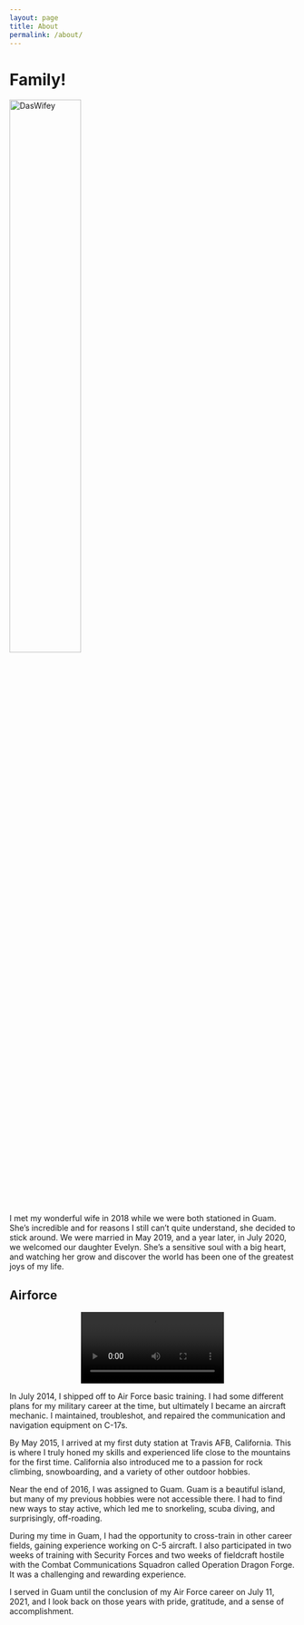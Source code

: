 ```yaml
---
layout: page
title: About
permalink: /about/
---
```


# Family!

  
<img src="{{ site.baseurl }}/assets/images/DasWifey.jpg" alt="DasWifey" width="50%">

I met my wonderful wife in 2018 while we were both stationed in Guam. She’s incredible and for reasons I still can’t quite understand, she decided to stick around. We were married in May 2019, and a year later, in July 2020, we welcomed our daughter Evelyn. She’s a sensitive soul with a big heart, and watching her grow and discover the world has been one of the greatest joys of my life.

## Airforce

<p align="center">
  <video width="50%" controls>
    <source src="{{ site.baseurl }}/assets/video/airforce.mp4" type="video/mp4">
    Your browser does not support the video tag.
  </video>
</p>


In July 2014, I shipped off to Air Force basic training. I had some different plans for my military career at the time, but ultimately I became an aircraft mechanic. I maintained, troubleshot, and repaired the communication and navigation equipment on C-17s.

By May 2015, I arrived at my first duty station at Travis AFB, California. This is where I truly honed my skills and experienced life close to the mountains for the first time. California also introduced me to a passion for rock climbing, snowboarding, and a variety of other outdoor hobbies.

Near the end of 2016, I was assigned to Guam. Guam is a beautiful island, but many of my previous hobbies were not accessible there. I had to find new ways to stay active, which led me to snorkeling, scuba diving, and surprisingly, off-roading.

During my time in Guam, I had the opportunity to cross-train in other career fields, gaining experience working on C-5 aircraft. I also participated in two weeks of training with Security Forces and two weeks of fieldcraft hostile with the Combat Communications Squadron called Operation Dragon Forge. It was a challenging and rewarding experience.

I served in Guam until the conclusion of my Air Force career on July 11, 2021, and I look back on those years with pride, gratitude, and a sense of accomplishment.

